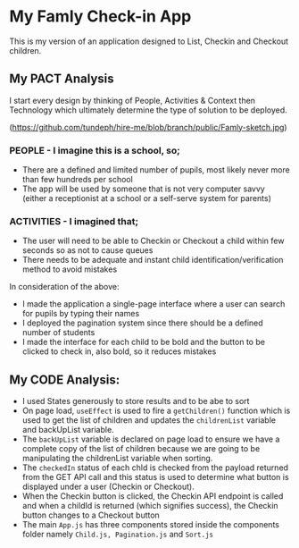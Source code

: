 # My Famly Check-in App

This is my version of an application designed to List, Checkin and Checkout children.

## My PACT Analysis

I start every design by thinking of People, Activities & Context then Technology which ultimately determine the type of solution to be deployed.

(https://github.com/tundeph/hire-me/blob/branch/public/Famly-sketch.jpg)

### PEOPLE - I imagine this is a school, so;

- There are a defined and limited number of pupils, most likely never more than few hundreds per school
- The app will be used by someone that is not very computer savvy (either a receptionist at a school or a self-serve system for parents)

### ACTIVITIES - I imagined that;

- The user will need to be able to Checkin or Checkout a child within few seconds so as not to cause queues
- There needs to be adequate and instant child identification/verification method to avoid mistakes

In consideration of the above:

- I made the application a single-page interface where a user can search for pupils by typing their names
- I deployed the pagination system since there should be a defined number of students
- I made the interface for each child to be bold and the button to be clicked to check in, also bold, so it reduces mistakes

## My CODE Analysis:

- I used States generously to store results and to be abe to sort
- On page load, `useEffect` is used to fire a `getChildren()` function which is used to get the list of children and updates the `childrenList` variable and backUpList variable.
- The `backUpList` variable is declared on page load to ensure we have a complete copy of the list of children because we are going to be manipulating the childrenList variable when sorting.
- The `checkedIn` status of each chld is checked from the payload returned from the GET API call and this status is used to determine what button is displayed under a user (Checkin or Checkout).
- When the Checkin button is clicked, the Checkin API endpoint is called and when a childId is returned (which signifies success), the Checkin button changes to a Checkout button
- The main `App.js` has three components stored inside the components folder namely `Child.js, Pagination.js` and `Sort.js`
